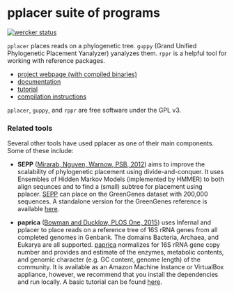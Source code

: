 # pplacer suite of programs

[![wercker status](https://app.wercker.com/status/b3fe580ff3a62d0a69c6da264c03ba81/s/master "wercker status")](https://app.wercker.com/project/bykey/b3fe580ff3a62d0a69c6da264c03ba81)

`pplacer` places reads on a phylogenetic tree.
`guppy` (Grand Unified Phylogenetic Placement Yanalyzer) yanalyzes them.
`rppr` is a helpful tool for working with reference packages.

* [project webpage (with compiled binaries)](http://matsen.fhcrc.org/pplacer/)
* [documentation](http://matsen.github.io/pplacer/)
* [tutorial](http://fhcrc.github.io/microbiome-demo/)
* [compilation instructions](http://matsen.github.io/pplacer/compiling.html)

`pplacer`, `guppy`, and `rppr` are free software under the GPL v3.

### Related tools

Several other tools have used pplacer as one of their main components. Some of these include:

* **SEPP** ([Mirarab, Nguyen, Warnow, PSB, 2012](http://www.worldscientific.com/doi/abs/10.1142/9789814366496_0024)) aims to improve the scalability of phylogenetic placement using divide-and-conquer. It uses Ensembles of Hidden Markov Models (implemented by HMMER) to both align sequnces and to find a (small) subtree for placement using pplacer. [SEPP](github.com/smirarab/sepp) can place on the GreenGenes dataset with 200,000 sequences. A standalone version for the GreenGenes reference is available [here](https://github.com/smirarab/sepp/wiki/SEPP-on-Greengenes).

* **paprica** ([Bowman and Ducklow, PLOS One, 2015](http://journals.plos.org/plosone/article?id=10.1371/journal.pone.0135868)) uses Infernal and pplacer to place reads on a reference tree of 16S rRNA genes from all completed genomes in Genbank.  The domains Bacteria, Archaea, and Eukarya are all supported.  [paprica](https://github.com/bowmanjeffs/paprica) normalizes for 16S rRNA gene copy number and provides and estimate of the enzymes, metabolic contents, and genomic character (e.g. GC content, genome length) of the community. It is available as an Amazon Machine Instance or VirtualBox appliance, however, we recommend that you install the dependencies and run locally.  A basic tutorial can be found [here](http://www.polarmicrobes.org/analysis-with-paprica/).
